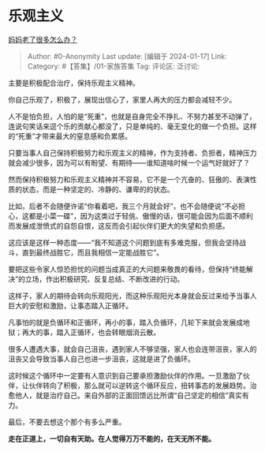 # 乐观主义
[妈妈老了很多怎么办？](https://www.zhihu.com/question/639896121/answer/3365770020)

> Author: #0-Anonymity
> Last update: [编辑于 2024-01-17]
> Link:
> Category: #【答集】/01-家族答集
> Tag: 
> 评论区:
> 泛讨论:

主要是积极配合治疗，保持乐观主义精神。

你自己乐观了，积极了，展现出信心了，家里人再大的压力都会减轻不少。

人不是怕负担，人怕的是“死重”，也就是自身完全不挣扎、不努力甚至不动弹了，连说句笑话来逗个乐的贡献心都没了，只是单纯的、毫无变化的做一个负担。这样的“死重”才带来最大的窒息感和负累感。

只要当事人自己保持积极努力和乐观主义的精神，作为支持者、负担者，精神压力就会减少很多，因为可以有盼望、有期待——谁知道啥时候一个运气好就好了？

然而保持积极努力和乐观主义精神并不容易，它不是一个亢奋的、狂傲的、表演性质的状态，而是一种坚定的、冷静的、谦卑的的状态。

比如，后者不会随便许诺“你看着吧，我三个月就会好”，也不会随便说“不必担心，这都是小菜一碟”，因为这类过于轻佻、傲慢的话，很可能会因为后面不顺利而发展成泄愤式的自怨自恨，这反而会引起伙伴们更大的失望和负担感。

这应该是这样一种态度——“我不知道这个问题到底有多难克服，但我会坚持战斗，直到最终战胜它，而且我相信一定能战胜它”。

要把这些令家人惊恐担忧的问题当成真正的大问题来敬畏的看待，但保持“终能解决”的立场，作出积极研究、反复总结、不断改进的行动。

这样子，家人的期待会转向乐观阳光，而这种乐观阳光本身就会反过来给予当事人巨大的安慰和激励，让事态踏入正循环。

凡事怕的就是负循环和正循环，再小的事，踏入负循环，几轮下来就会发展成地狱；再大的事，踏入正循环，也会转眼烟消云散。

很多人遭遇大事，就会自己沮丧，遇到家人不够坚强，家人也会连带沮丧，家人的沮丧又会导致当事人自己也进一步沮丧，这就是进了负循环。

这时候这个循环中一定要有人意识到自己要承担激励伙伴的作用。一旦激励了伙伴，让伙伴转向了积极，那么就可以逆转这个循环反应，扭转事态的发展趋势。治愈他人，就是治疗自己。来自外部的正面回馈远比所谓“自己坚定的相信”真实有力。

最后，不要去想这个那个有多么严重。

**走在正道上，一切自有天助。在人觉得万万不能的，在天无所不能。**
